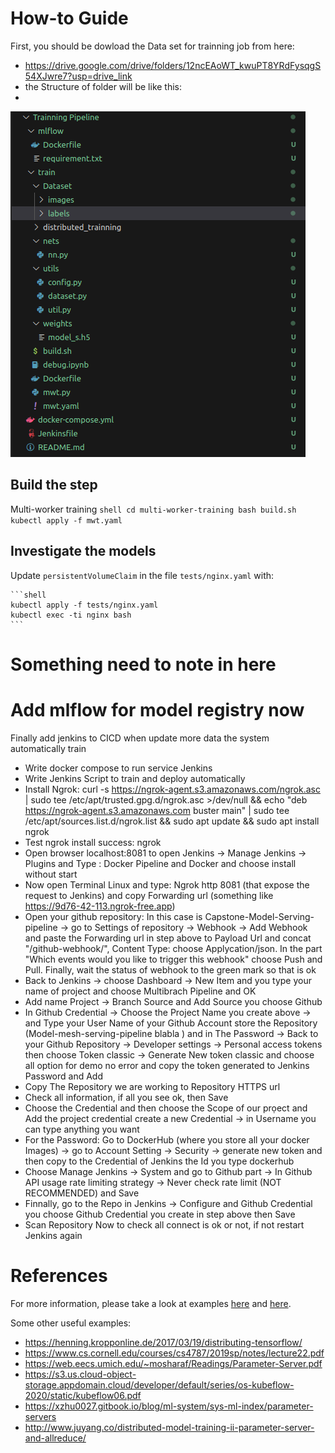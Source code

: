 # How-to Guide
First, you should be dowload the Data set for trainning job from here: 
- https://drive.google.com/drive/folders/12ncEAoWT_kwuPT8YRdFysqgS54XJwre7?usp=drive_link
- the Structure of folder will be like this:
- 
![Trainning job ](https://github.com/HungNguyenDev1511/Car-detection-serving-model/blob/refactor/StructureTrainning.png)


## Build the step

Multi-worker training
    ```shell
    cd multi-worker-training
    bash build.sh
    kubectl apply -f mwt.yaml
    ```

## Investigate the models

Update `persistentVolumeClaim` in the file `tests/nginx.yaml` with:

    ```shell
    kubectl apply -f tests/nginx.yaml
    kubectl exec -ti nginx bash
    ```
# Something need to note in here

# Add mlflow for model registry now

Finally add jenkins to CICD when update more data the system automatically train
- Write docker compose to run service Jenkins
- Write Jenkins Script to train and deploy automatically
- Install Ngrok: curl -s https://ngrok-agent.s3.amazonaws.com/ngrok.asc | sudo tee /etc/apt/trusted.gpg.d/ngrok.asc >/dev/null && echo "deb https://ngrok-agent.s3.amazonaws.com buster main" | sudo tee /etc/apt/sources.list.d/ngrok.list && sudo apt update && sudo apt install ngrok
- Test ngrok install success: ngrok
- Open browser localhost:8081 to open Jenkins -> Manage Jenkins -> Plugins and Type : Docker Pipeline and Docker and choose install without start 
- Now open Terminal Linux and type: Ngrok http 8081 (that expose the request to Jenkins) and copy Forwarding url (something like https://9d76-42-113.ngrok-free.app)
- Open your github repository: In this case is Capstone-Model-Serving-pipeline -> go to Settings of repository -> Webhook -> Add Webhook and paste the Forwarding url in step above to Payload Url and concat "/github-webhook/", Content Type: choose Applycation/json. In the part "Which events would you like to trigger this webhook" choose Push and Pull. Finally, wait the status of webhook to the green mark so that is ok
- Back to Jenkins -> choose Dashboard -> New Item and you type your name of project and choose Multibrach Pipeline and OK
- Add name Project -> Branch Source and Add Source you choose Github 
- In Github Credential -> Choose the Project Name you create above -> and Type your User Name of your Github Account store the Repository (Model-mesh-serving-pipeline blabla ) and in The Password -> Back to your Github Repository -> Developer settings -> Personal access tokens then choose Token classic -> Generate New token classic and choose all option for demo no error and copy the token generated to Jenkins Password and Add
- Copy The Repository we are working to Repository HTTPS url 
- Check all information, if all you see ok, then Save 
- Choose the Credential and then choose the Scope of our prọect and Add the project credential create a new Credential -> in Username you can type anything you want
- For the Password: Go to DockerHub (where you store all your docker Images) -> go to Account Setting -> Security -> generate new token and then copy to the Credential of Jenkins the Id you type dockerhub  
- Choose Manage Jenkins -> System and go to Github part -> In Github API usage rate limiting strategy -> Never check rate limit (NOT RECOMMENDED) and Save 
- Finnally, go to the Repo in Jenkins -> Configure and Github Credential you choose Github Credential you create in step above then Save 
- Scan Repository Now to check all connect is ok or not, if not restart Jenkins again 


# References

For more information, please take a look at examples [here](https://github.com/kubeflow/training-operator/tree/master/examples) and [here](https://github.com/kubeflow/examples/tree/master/github_issue_summarization).

Some other useful examples:
- https://henning.kropponline.de/2017/03/19/distributing-tensorflow/
- https://www.cs.cornell.edu/courses/cs4787/2019sp/notes/lecture22.pdf
- https://web.eecs.umich.edu/~mosharaf/Readings/Parameter-Server.pdf
- https://s3.us.cloud-object-storage.appdomain.cloud/developer/default/series/os-kubeflow-2020/static/kubeflow06.pdf
- https://xzhu0027.gitbook.io/blog/ml-system/sys-ml-index/parameter-servers
- http://www.juyang.co/distributed-model-training-ii-parameter-server-and-allreduce/
